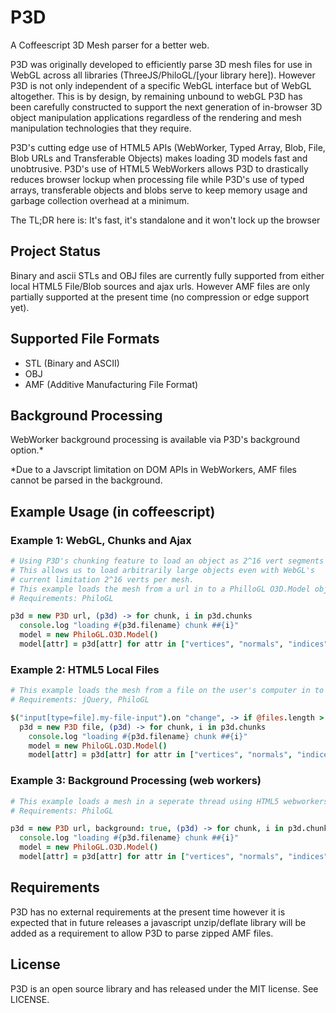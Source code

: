 P3D
====

A Coffeescript 3D Mesh parser for a better web.

P3D was originally developed to efficiently parse 3D mesh files for use in WebGL across all libraries (ThreeJS/PhiloGL/[your library here]). However P3D is not only independent of a specific WebGL interface but of WebGL altogether. This is by design, by remaining unbound to webGL P3D has been carefully constructed to support the next generation of in-browser 3D object manipulation applications regardless of the rendering and mesh manipulation technologies that they require.

P3D's cutting edge use of HTML5 APIs (WebWorker, Typed Array, Blob, File, Blob URLs and Transferable Objects) makes loading 3D models fast and unobtrusive. P3D's use of HTML5 WebWorkers allows P3D to drastically reduces browser lockup when processing file while P3D's use of typed arrays, transferable objects and blobs serve to keep memory usage and garbage collection overhead at a minimum.

The TL;DR here is: It's fast, it's standalone and it won't lock up the browser


Project Status
---------------

Binary and ascii STLs and OBJ files are currently fully supported from either local HTML5 File/Blob sources and ajax urls. However AMF files are only partially supported at the present time (no compression or edge support yet).


Supported File Formats
------------------------

* STL (Binary and ASCII)
* OBJ
* AMF (Additive Manufacturing File Format)


Background Processing
-----------------------
WebWorker background processing is available via P3D's background option.*

*Due to a Javscript limitation on DOM APIs in WebWorkers, AMF files cannot be parsed in the background.


Example Usage (in coffeescript)
--------------------------------

### Example 1: WebGL, Chunks and Ajax

```coffeescript
# Using P3D's chunking feature to load an object as 2^16 vert segments
# This allows us to load arbitrarily large objects even with WebGL's
# current limitation 2^16 verts per mesh.
# This example loads the mesh from a url in to a PhilloGL O3D.Model object.
# Requirements: PhiloGL

p3d = new P3D url, (p3d) -> for chunk, i in p3d.chunks
  console.log "loading #{p3d.filename} chunk ##{i}"
  model = new PhiloGL.O3D.Model()
  model[attr] = p3d[attr] for attr in ["vertices", "normals", "indices"]
```


### Example 2: HTML5 Local Files

```coffeescript
# This example loads the mesh from a file on the user's computer in to a PhilloGL O3D.Model object.
# Requirements: jQuery, PhiloGL

$("input[type=file].my-file-input").on "change", -> if @files.length > 0
  p3d = new P3D file, (p3d) -> for chunk, i in p3d.chunks
    console.log "loading #{p3d.filename} chunk ##{i}"
    model = new PhiloGL.O3D.Model()
    model[attr] = p3d[attr] for attr in ["vertices", "normals", "indices"]
```


### Example 3: Background Processing (web workers)

```coffeescript
# This example loads a mesh in a seperate thread using HTML5 webworkers and transferable objects
# Requirements: PhiloGL

p3d = new P3D url, background: true, (p3d) -> for chunk, i in p3d.chunks
  console.log "loading #{p3d.filename} chunk ##{i}"
  model = new PhiloGL.O3D.Model()
  model[attr] = p3d[attr] for attr in ["vertices", "normals", "indices"]
```


Requirements
-------------

P3D has no external requirements at the present time however it is expected that in future releases a javascript unzip/deflate library will be added as a requirement to allow P3D to parse zipped AMF files.


License
--------

P3D is an open source library and has released under the MIT license. See LICENSE.
